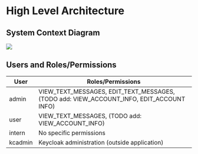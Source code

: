 # High Level Architecture

## System Context Diagram

[![](https://mermaid.ink/img/pako:eNqdV2tzokgU_StdTM1WpgoNICgyVVtFkJm48ZEVUrOzmg8NNEipQDVNEjeV_77digKCMTN8wT59-xzuuf3ylXNjD3Ea56_jZ3cJMQGj2SIC9Pn8GbRaLfBgmTMLXI3MbzYwpqOH8YQHumFPZ8C61e_NLyxoPyDNnADDZAkeUoRTMAePe5w9XoiRS8I4AvZNgUJvE0ZXc529Hr8UeEYJruaMpoyGEUGYhg9373LPys2Z7gxQIUORt4gq6dyZP43RVL8Df4DBDbgyzIltzvLEmnIZ6mMwH3ooIiHZ0kG666I0BWMYwQBtKHwxyRXauusYruYFxJ67HK6iDUrBhlRj7mNMNKAKslDgj3U9zzmjSBM_JUxJgJH196hJSJE7Uk2obqxl68adOQDWT8s2x3TGzIbfb-2qs8cBtvmPDcamZenfzXzEie82pZjb6IWAMXWBeg2sbUrQ5qLdhI7x0UnqFaJvOKYziCVQDvmBHKAnSbPVvWarmZbzrtYNdFc1qZlp2UC_H57REs9q1Upa0frVsgrChbLqhjF9mNjDyffmGukGmNNZGmd0ykbBRwsEXbdWnxLLb1RHaa4OFXLeEfqN0ijiOaFaZUpCv1wX8UJdrId7umdZpjEzbXDDlt1kcFIai64eK0sQBhZyMSL0hZ9CF12sTprWPKvwNLo2ZpXH24NIs3l94QO7yMwc6fZwOrFuh_dWsR3vtnfQarf-zNf3HmbnRB3dnxN1vESym4OnHCWwTJHDVQ6w4EZxEEYLDrCYVWUzzynfjTkqnI3ax-VHG7Vif7KFzOmUNuuh-1z3lNPhwGjU3WXzTkyVKnfQQZXBe1McVI52imjPOUY7x2gG5hkdjqFyDkX3gYx94RPCob8Ff_2wz-XywUg2qy8GFuuLbNcIkGcEVym4Cn26rJKEzmLk5dcKdw3TdIBox27Lc-IX4IfrtfaJ2iP5Pp8SHK-Q9knodLteN2-2nkOPLDWxrSQvX0s87KjjdYOnS_ZI9_VE5_CRhRISfR_1CqW-2u8ql5QONHxhe5n6VJXN40LR9_2-5xwV_Z7bl9UGxQPkwZTeJzHcakAGUuU7dlOaZ_T8fh3wh2meS3I8F-DQ4zSCM8RzG4Q3kDW5V0az4MiS3r0WnEZ_esiH2ZosuEX0RoclMPo3jjeHkTjOgiWn-XCd0laWeJCgQQjpJrk5QU0vJDE-gjAjsbWN3AMRtchDtPuVI9uEXZgDuhKpnhtHfhgwPMNrCi8JSVLt-pp1t4OQLDOn7cab6zT02O16-dTvXnelrgqlDur2OlDpdDzXEfuqL8mi7_UEUYLc2xv9cro5ImywQ4TTREUVd7kxoRfaVtuqpAj9nqrK_Y4sd7o8t-U0SZXagiRLck_q9QVFEinPfzs3xHanJ6iqSksmy4KiSDyHdgmP99f_3b-At_8BkRd2uw?type=png)](https://mermaid.live/edit#pako:eNqdV2tzokgU_StdTM1WpgoNICgyVVtFkJm48ZEVUrOzmg8NNEipQDVNEjeV_77digKCMTN8wT59-xzuuf3ylXNjD3Ea56_jZ3cJMQGj2SIC9Pn8GbRaLfBgmTMLXI3MbzYwpqOH8YQHumFPZ8C61e_NLyxoPyDNnADDZAkeUoRTMAePe5w9XoiRS8I4AvZNgUJvE0ZXc529Hr8UeEYJruaMpoyGEUGYhg9373LPys2Z7gxQIUORt4gq6dyZP43RVL8Df4DBDbgyzIltzvLEmnIZ6mMwH3ooIiHZ0kG666I0BWMYwQBtKHwxyRXauusYruYFxJ67HK6iDUrBhlRj7mNMNKAKslDgj3U9zzmjSBM_JUxJgJH196hJSJE7Uk2obqxl68adOQDWT8s2x3TGzIbfb-2qs8cBtvmPDcamZenfzXzEie82pZjb6IWAMXWBeg2sbUrQ5qLdhI7x0UnqFaJvOKYziCVQDvmBHKAnSbPVvWarmZbzrtYNdFc1qZlp2UC_H57REs9q1Upa0frVsgrChbLqhjF9mNjDyffmGukGmNNZGmd0ykbBRwsEXbdWnxLLb1RHaa4OFXLeEfqN0ijiOaFaZUpCv1wX8UJdrId7umdZpjEzbXDDlt1kcFIai64eK0sQBhZyMSL0hZ9CF12sTprWPKvwNLo2ZpXH24NIs3l94QO7yMwc6fZwOrFuh_dWsR3vtnfQarf-zNf3HmbnRB3dnxN1vESym4OnHCWwTJHDVQ6w4EZxEEYLDrCYVWUzzynfjTkqnI3ax-VHG7Vif7KFzOmUNuuh-1z3lNPhwGjU3WXzTkyVKnfQQZXBe1McVI52imjPOUY7x2gG5hkdjqFyDkX3gYx94RPCob8Ff_2wz-XywUg2qy8GFuuLbNcIkGcEVym4Cn26rJKEzmLk5dcKdw3TdIBox27Lc-IX4IfrtfaJ2iP5Pp8SHK-Q9knodLteN2-2nkOPLDWxrSQvX0s87KjjdYOnS_ZI9_VE5_CRhRISfR_1CqW-2u8ql5QONHxhe5n6VJXN40LR9_2-5xwV_Z7bl9UGxQPkwZTeJzHcakAGUuU7dlOaZ_T8fh3wh2meS3I8F-DQ4zSCM8RzG4Q3kDW5V0az4MiS3r0WnEZ_esiH2ZosuEX0RoclMPo3jjeHkTjOgiWn-XCd0laWeJCgQQjpJrk5QU0vJDE-gjAjsbWN3AMRtchDtPuVI9uEXZgDuhKpnhtHfhgwPMNrCi8JSVLt-pp1t4OQLDOn7cab6zT02O16-dTvXnelrgqlDur2OlDpdDzXEfuqL8mi7_UEUYLc2xv9cro5ImywQ4TTREUVd7kxoRfaVtuqpAj9nqrK_Y4sd7o8t-U0SZXagiRLck_q9QVFEinPfzs3xHanJ6iqSksmy4KiSDyHdgmP99f_3b-At_8BkRd2uw)

## Users and Roles/Permissions

| User    | Roles/Permissions                                                                        |
|---------|------------------------------------------------------------------------------------------|
| admin   | VIEW_TEXT_MESSAGES, EDIT_TEXT_MESSAGES, (TODO add: VIEW_ACCOUNT_INFO, EDIT_ACCOUNT INFO) |
| user    | VIEW_TEXT_MESSAGES, (TODO add: VIEW_ACCOUNT_INFO)                                        |
| intern  | No specific permissions                                                                  |
| kcadmin | Keycloak administration (outside application)                                            |
